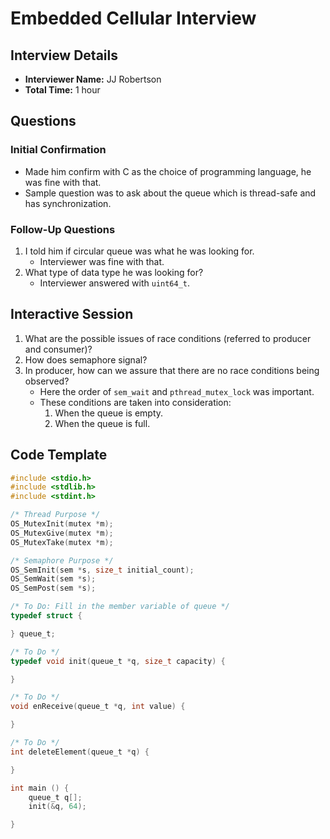 # Embedded Cellular Interview

## Interview Details
- **Interviewer Name:** JJ Robertson
- **Total Time:** 1 hour

## Questions
### Initial Confirmation
- Made him confirm with C as the choice of programming language, he was fine with that.
- Sample question was to ask about the queue which is thread-safe and has synchronization.

### Follow-Up Questions
1. I told him if circular queue was what he was looking for.
   - Interviewer was fine with that.
2. What type of data type he was looking for?
   - Interviewer answered with `uint64_t`.

## Interactive Session
1. What are the possible issues of race conditions (referred to producer and consumer)?
2. How does semaphore signal?
3. In producer, how can we assure that there are no race conditions being observed?
   - Here the order of `sem_wait` and `pthread_mutex_lock` was important.
   - These conditions are taken into consideration:
     1. When the queue is empty.
     2. When the queue is full.

## Code Template
```c
#include <stdio.h>
#include <stdlib.h>
#include <stdint.h>

/* Thread Purpose */
OS_MutexInit(mutex *m);
OS_MutexGive(mutex *m);
OS_MutexTake(mutex *m);

/* Semaphore Purpose */
OS_SemInit(sem *s, size_t initial_count);
OS_SemWait(sem *s);
OS_SemPost(sem *s);

/* To Do: Fill in the member variable of queue */
typedef struct {

} queue_t;

/* To Do */
typedef void init(queue_t *q, size_t capacity) {

}

/* To Do */
void enReceive(queue_t *q, int value) {

}

/* To Do */
int deleteElement(queue_t *q) {

}

int main () {
    queue_t q[];
    init(&q, 64);

}
```
